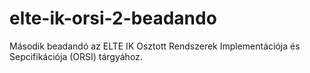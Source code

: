 # elte-ik-orsi-2-beadando
Második beadandó az ELTE IK Osztott Rendszerek Implementációja és Sepcifikációja (ORSI) tárgyához. 
